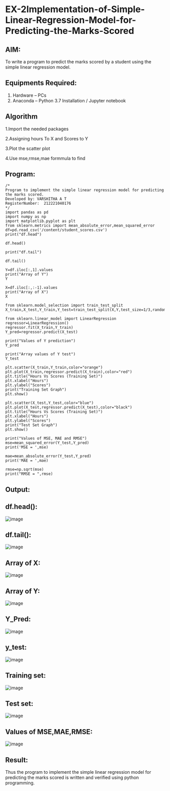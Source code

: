 # EX-2Implementation-of-Simple-Linear-Regression-Model-for-Predicting-the-Marks-Scored

## AIM:
To write a program to predict the marks scored by a student using the simple linear regression model.

## Equipments Required:
1. Hardware – PCs
2. Anaconda – Python 3.7 Installation / Jupyter notebook

## Algorithm
1.Import the needed packages

2.Assigning hours To X and Scores to Y

3.Plot the scatter plot

4.Use mse,rmse,mae formmula to find 

## Program:
```
/*
Program to implement the simple linear regression model for predicting the marks scored.
Developed by: VARSHITHA A T
RegisterNumber:  212221040176
*/
import pandas as pd
import numpy as np
import matplotlib.pyplot as plt
from sklearn.metrics import mean_absolute_error,mean_squared_error
df=pd.read_csv('/content/student_scores.csv')
print("df.head")

df.head()

print("df.tail")

df.tail()

Y=df.iloc[:,1].values
print("Array of Y")
Y

X=df.iloc[:,:-1].values
print("Array of X")
X

from sklearn.model_selection import train_test_split
X_train,X_test,Y_train,Y_test=train_test_split(X,Y,test_size=1/3,random_state=0)

from sklearn.linear_model import LinearRegression
regressor=LinearRegression()
regressor.fit(X_train,Y_train)
Y_pred=regressor.predict(X_test)

print("Values of Y prediction")
Y_pred

print("Array values of Y test")
Y_test

plt.scatter(X_train,Y_train,color="orange")
plt.plot(X_train,regressor.predict(X_train),color="red")
plt.title("Hours Vs Scores (Training Set)")
plt.xlabel("Hours")
plt.ylabel("Scores")
print("Training Set Graph")
plt.show()

plt.scatter(X_test,Y_test,color="blue")
plt.plot(X_test,regressor.predict(X_test),color="black")
plt.title("Hours Vs Scores (Training Set)")
plt.xlabel("Hours")
plt.ylabel("Scores")
print("Test Set Graph")
plt.show()

print("Values of MSE, MAE and RMSE")
mse=mean_squared_error(Y_test,Y_pred)
print('MSE = ',mse)

mae=mean_absolute_error(Y_test,Y_pred)
print('MAE = ',mae)

rmse=np.sqrt(mse)
print("RMSE = ",rmse)
```

## Output:
## df.head():
![image](https://github.com/varshithathirumalachari/Implementation-of-Simple-Linear-Regression-Model-for-Predicting-the-Marks-Scored/assets/131793193/5f6b2573-e2cc-4f99-ae06-d8f5a52a0e1b)
## df.tail():
![image](https://github.com/varshithathirumalachari/Implementation-of-Simple-Linear-Regression-Model-for-Predicting-the-Marks-Scored/assets/131793193/70c7b853-a85c-472e-a957-52e6ed569723)
## Array of X:
![image](https://github.com/varshithathirumalachari/Implementation-of-Simple-Linear-Regression-Model-for-Predicting-the-Marks-Scored/assets/131793193/717a6515-e9a0-423a-9c7b-59743183716a)
## Array of Y:
![image](https://github.com/varshithathirumalachari/Implementation-of-Simple-Linear-Regression-Model-for-Predicting-the-Marks-Scored/assets/131793193/b28b0294-727b-4e1e-ab1f-fdda9e25ed60)
## Y_Pred:
![image](https://github.com/varshithathirumalachari/Implementation-of-Simple-Linear-Regression-Model-for-Predicting-the-Marks-Scored/assets/131793193/ae1b73b6-30b9-4ace-8e7f-0230d5978a08)
## y_test:
![image](https://github.com/varshithathirumalachari/Implementation-of-Simple-Linear-Regression-Model-for-Predicting-the-Marks-Scored/assets/131793193/f4b2651d-3dd3-4f01-b17c-63cb243b2a76)
## Training set:
![image](https://github.com/varshithathirumalachari/Implementation-of-Simple-Linear-Regression-Model-for-Predicting-the-Marks-Scored/assets/131793193/daedd2e2-bc75-4db8-938a-1793e7a5bce4)
## Test set:
![image](https://github.com/varshithathirumalachari/Implementation-of-Simple-Linear-Regression-Model-for-Predicting-the-Marks-Scored/assets/131793193/0ec6f281-4bd1-49f5-8e4e-2129a885994c)
## Values of MSE,MAE,RMSE:
![image](https://github.com/varshithathirumalachari/Implementation-of-Simple-Linear-Regression-Model-for-Predicting-the-Marks-Scored/assets/131793193/36d4003a-d73c-4df1-b16c-704ace2e469b)

## Result:
Thus the program to implement the simple linear regression model for predicting the marks scored is written and verified using python programming.
